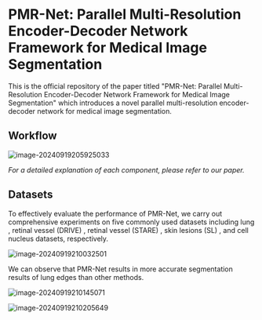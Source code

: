# PMR-Net: Parallel Multi-Resolution Encoder-Decoder Network Framework for Medical Image Segmentation

This is the official repository of the paper titled "PMR-Net: Parallel Multi-Resolution Encoder-Decoder Network Framework for Medical Image Segmentation" which introduces a novel parallel multi-resolution encoder-decoder network for medical image segmentation.



## Workflow



![image-20240919205925033](C:\Users\1ce\AppData\Roaming\Typora\typora-user-images\image-20240919205925033.png)

*For a detailed explanation of each component, please refer to our paper.*



## Datasets

To effectively evaluate the performance of PMR-Net, we carry out comprehensive experiments on five commonly used datasets including lung , retinal vessel (DRIVE) , retinal vessel (STARE) , skin lesions (SL) , and cell nucleus datasets, respectively.

![image-20240919210032501](C:\Users\1ce\AppData\Roaming\Typora\typora-user-images\image-20240919210032501.png)

We can observe that PMR-Net results in more accurate segmentation results of lung edges than other methods.

![image-20240919210145071](C:\Users\1ce\AppData\Roaming\Typora\typora-user-images\image-20240919210145071.png)

![image-20240919210205649](C:\Users\1ce\AppData\Roaming\Typora\typora-user-images\image-20240919210205649.png)
